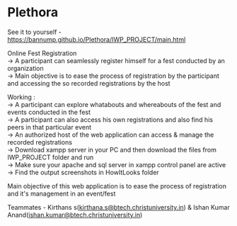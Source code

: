 # Plethora
See it to yourself - https://bannump.github.io/Plethora/IWP_PROJECT/main.html 

Online Fest Registration                                                                                                                                                          
-> A participant can seamlessly register himself for a fest conducted by an organization                                                                                           
-> Main objective is to ease the process of registration by the participant and accessing the so recorded registrations by the host                                                 

Working :                                                                                                                                                                         
-> A participant can explore whatabouts and whereabouts of the fest and events conducted in the fest                                                                               
-> A participant can also access his own registrations and also find his peers in that particular event                                                                    
-> An authorized host of the web application can access & manage the recorded registrations                                                                                       
-> Download xampp server in your PC and then download the files from IWP_PROJECT folder and run                                                                                     
-> Make sure your apache and sql server in xampp control panel are active                                                                                                          
-> Find the output screenshots in HowItLooks folder                                                                                                                                 

Main objective of this web application is to ease the process of registration and it's management in an event/fest 

Teammates - Kirthans s(kirthana.s@btech.christuniversity.in) & Ishan Kumar Anand(ishan.kumar@btech.christuniversity.in)

